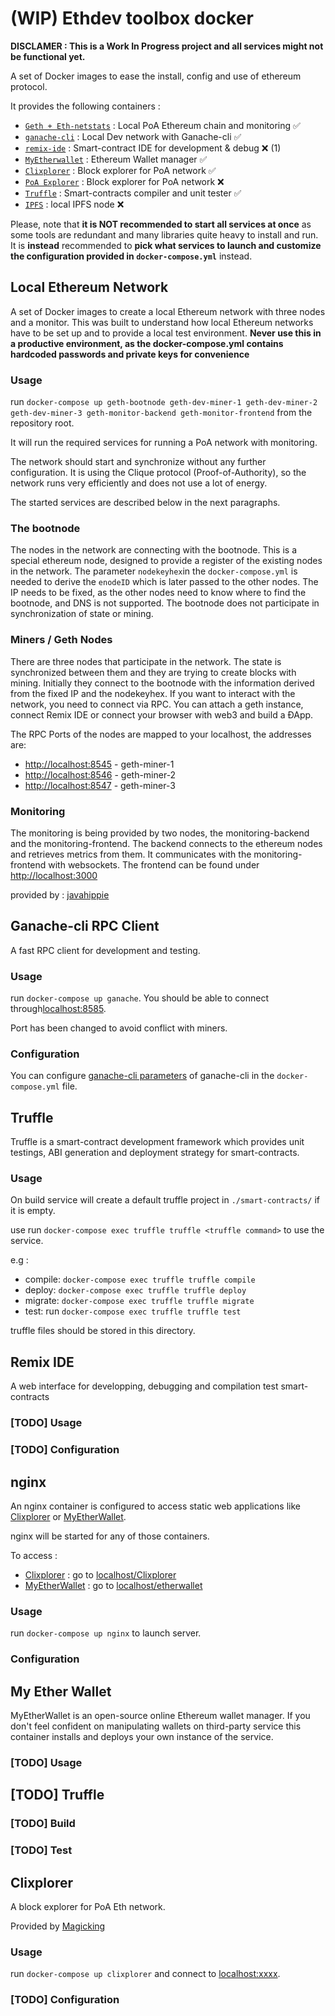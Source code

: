 # (WIP) Ethdev toolbox docker

**DISCLAMER : This is a Work In Progress project and all services might not be functional yet.**

A set of Docker images to ease the install, config and use of ethereum protocol. 

It provides the following containers : 
- [`Geth + Eth-netstats`]() : Local PoA Ethereum chain and monitoring ✅
- [`ganache-cli`]() : Local Dev network with Ganache-cli ✅
- [`remix-ide`]() : Smart-contract IDE for development & debug ❌ (1)
- [`MyEtherwallet`]() : Ethereum Wallet manager ✅
- [`Clixplorer`]() : Block explorer for PoA network ✅
- [`PoA Explorer`]() : Block explorer for PoA network ❌ 
- [`Truffle`]() : Smart-contracts compiler and unit tester ✅
- [`IPFS`]() : local IPFS node ❌


Please, note that **it is NOT recommended to start all services at once** as some tools are redundant and many libraries quite heavy to install and run. It is **instead** recommended to **pick what services to launch and customize the configuration provided in `docker-compose.yml`** instead.

## Local Ethereum Network

A set of Docker images to create a local Ethereum network with three nodes and a monitor. This was built to understand how local Ethereum networks have to be set up and to provide a local test environment. **Never use this in a productive environment, as the docker-compose.yml contains hardcoded passwords and private keys for convenience** 

### Usage
run `docker-compose up geth-bootnode geth-dev-miner-1 geth-dev-miner-2 geth-dev-miner-3 geth-monitor-backend geth-monitor-frontend` from the repository root.

 It will run the required services for running a PoA network with monitoring.

 The network should start and synchronize without any further configuration. It is using the Clique protocol (Proof-of-Authority), so the network runs very efficiently and does not use a lot of energy.

The started  services are described below in the next paragraphs.

### The bootnode
The nodes in the network are connecting with the bootnode. This is a special ethereum node, designed to provide a register of the existing nodes in the network. The parameter `nodekeyhex`in the `docker-compose.yml` is needed to derive the `enodeID` which is later passed to the other nodes. The IP needs to be fixed, as the other nodes need to know where to find the bootnode, and DNS is not supported. The bootnode does not participate in synchronization of state or mining.

### Miners / Geth Nodes
There are three nodes that participate in the network. The state is synchronized between them and they are trying to create blocks with mining. Initially they connect to the bootnode with the information derived from the fixed IP and the nodekeyhex. If you want to interact with the network, you need to connect via RPC. You can attach a geth instance, connect Remix IDE or connect your browser with web3 and build a ÐApp.

The RPC Ports of the nodes are mapped to your localhost, the addresses are:

* [http://localhost:8545](http://localhost:8545) - geth-miner-1
* [http://localhost:8546](http://localhost:8546) - geth-miner-2
* [http://localhost:8547](http://localhost:8547) - geth-miner-3

### Monitoring
The monitoring is being provided by two nodes, the monitoring-backend and the monitoring-frontend. The backend connects to the ethereum nodes and retrieves metrics from them. It communicates with the monitoring-frontend with websockets. The frontend can be found under [http://localhost:3000](http://localhost:3000)

provided by : [javahippie](https://github.com/javahippie/geth-dev) 

## Ganache-cli RPC Client

A fast RPC client for development and testing. 

### Usage
run `docker-compose up ganache`. You should be able to connect through[localhost:8585]().

Port has been changed to avoid conflict with miners.

### Configuration
You can configure [ganache-cli parameters]() of ganache-cli in the  `docker-compose.yml` file. 

## Truffle
Truffle is a smart-contract development framework which provides unit testings, ABI generation and deployment strategy for smart-contracts.

### Usage

On build service will create a default truffle project in `./smart-contracts/` if it is empty. 

use run `docker-compose exec truffle truffle <truffle command>` to use the service. 

e.g : 
 - compile: `docker-compose exec truffle truffle compile`
 - deploy: `docker-compose exec truffle truffle deploy`
 - migrate: `docker-compose exec truffle truffle migrate`
 - test: run `docker-compose exec truffle truffle test` 

truffle files should be stored in this directory. 


## Remix IDE 

A web interface for developping, debugging and compilation test smart-contracts

### [TODO] Usage

### [TODO] Configuration 

## nginx

An nginx container is configured to access static web applications like [Clixplorer]() or [MyEtherWallet](). 

nginx will be started for any of those containers.

To access : 
- [Clixplorer]() : go to [localhost/Clixplorer](http://localhost/Clixplorer) 
- [MyEtherWallet]() : go to [localhost/etherwallet](http://localhost/etherwallet/dist/)
### Usage

run `docker-compose up nginx` to launch server. 

### Configuration



## My Ether Wallet

MyEtherWallet is an open-source online Ethereum wallet manager. If you don't feel confident on manipulating wallets on third-party service this container installs and deploys your own instance of the service.

### [TODO] Usage



## [TODO] Truffle

### [TODO] Build 

### [TODO] Test

## Clixplorer

A block explorer for PoA Eth network. 

Provided by [Magicking](https://github.com/Magicking/Clixplorer)

### Usage 

run `docker-compose up clixplorer` and connect to [localhost:xxxx](http://localhost:xxxx). 

### [TODO] Configuration 
